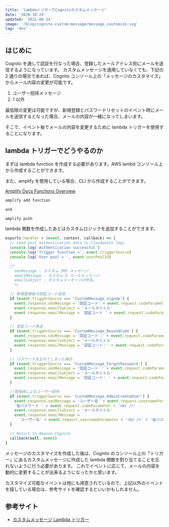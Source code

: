 ```yaml
---
title: 'lambdaトリガーでCognitoカスタムメッセージ'
date: '2020-10-29'
updated: '2021-08-24'
image: '/blog/cognito-custom-message/message_customize.svg'
tag: 'dev'
---
```


## はじめに

Cognito を通して認証を行なった場合、登録したメールアドレス宛にメールを送信するようになっています。
カスタムメッセージを適用していなくても、下記の 2 通りの場合であれば、Cognito コンソール上の「メッセージのカスタマイズ」からメール内容の変更が可能です。

1. ユーザー招待メッセージ
2. 1 以外

最低限の変更は可能ですが、新規登録とパスワードリセットのイベント時にメールを送信するとなった場合、メールの内容が一緒になってしまいます。

そこで、イベント毎でメールの内容を変更するために lambda トリガーを使用することになります。

## lambda トリガーでどうやるのか

まずは lambda function を作成する必要があります。AWS lambd コンソール上から作成することができます。

また、amplify を使用している場合、CLI から作成することができます。

[Amplify Docs Functions Overview](https://docs.amplify.aws/cli/function#function-templates)

```bash
amplify add function

and

amplify push
```

lambda 関数を作成したあとはカスタムロジックを追加することができます。

```javascript
exports.handler = (event, context, callback) => {
  // Send post authentication data to Cloudwatch logs
  console.log('Authentication successful')
  console.log('Trigger function =', event.triggerSource)
  console.log('User pool = ', event.userPoolId)

  /*
	smsMessage - カスタム SMS メッセージ
	emailMessage - カスタム E メールメッセージ
	emailSubject - カスタムメッセージの件名。
	*/

  // 新規登録後の認証コード送信
  if (event.triggerSource === 'CustomMessage_SignUp') {
    event.response.smsMessage = '認証コード' + event.request.codeParameter
    event.response.emailSubject = 'メールタイトル'
    event.response.emailMessage = '認証コード ' + event.request.codeParameter
  }

  // 認証コード再送
  if (event.triggerSource === 'CustomMessage_ResendCode') {
    event.response.smsMessage = '認証コード：' + event.request.codeParameter + '<br />'
    event.response.emailSubject = 'メールタイトル'
    event.response.emailMessage = '認証コード：' + event.request.codeParameter + '<br />'
  }

  // パスワードを忘れてしまった場合
  if (event.triggerSource === 'CustomMessage_ForgotPassword') {
    event.response.smsMessage = '認証コード：' + event.request.codeParameter
    event.response.emailSubject = 'メールタイトル'
    event.response.emailMessage = '認証コード： ' + event.request.codeParameter
  }

  //管理者によるユーザー招待
  if (event.triggerSource === 'CustomMessage_AdminCreateUser') {
    event.response.smsMessage = 'ユーザー名' + event.request.usernameParameter + '<br />'
    '仮パスワード ' + event.request.codeParameter + '<br />'
    event.response.emailSubject = 'メールタイトル'
    event.response.emailMessage =
      'ユーザー名' + event.request.usernameParameter + '<br />' + '仮パスワード ' + event.request.codeParameter
  }

  // Return to Amazon Cognito
  callback(null, event)
}
```

メッセージのカスタマイズを作成した後は、Cognito のコンソール上の「トリガー」にあるカスタムメッセージに作成した lambda 関数を割り当てることを忘れないように行う必要があります。
これでイベントに応じて、メールの内容を動的に変更することが出来るようになったかと思います。

カスタマイズ可能なイベントは他にも用意されているので、上記以外のイベントを探している場合は、参考サイトを確認するといいかもしれません。

## 参考サイト

- [カスタムメッセージ Lambda トリガー](https://docs.aws.amazon.com/ja_jp/cognito/latest/developerguide/user-pool-lambda-custom-message.html)
